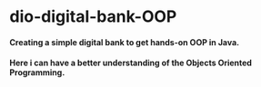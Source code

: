 # dio-digital-bank-OOP
#### Creating a simple digital bank to get hands-on OOP in Java.
#### Here i can have a better understanding of the Objects Oriented Programming.

